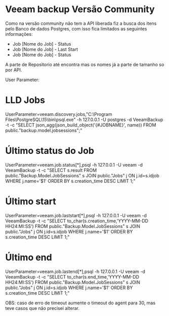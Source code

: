 # Veeam backup Versão Community

Como na versão community não tem a API liberada fiz a busca dos itens pelo Banco de dados Postgres, com isso fica limitados as seguintes informações:

* Job [Nome do Job] - Status
* Job [Nome do Job] - Last Start
* Job [Nome do Job] - Status

A parte de Repositorio até encontra mas os nomes já a parte de tamanho so por API.

User Parameter:

# LLD Jobs
UserParameter=veeam.discovery.jobs,"C:\Program Files\PostgreSQL\15\bin\psql.exe" -h 127.0.0.1 -U postgres -d VeeamBackup -t -c "SELECT json_agg(json_build_object('{#JOBNAME}', name)) FROM public.\"backup.model.jobsessions\";"

# Último status do Job
UserParameter=veeam.job.status[*],psql -h 127.0.0.1 -U veeam -d VeeamBackup -t -c "SELECT s.result FROM public.\"Backup.Model.JobSessions\" s JOIN public.\"Jobs\" j ON j.id=s.idjob WHERE j.name='$1' ORDER BY s.creation_time DESC LIMIT 1;"

# Último start
UserParameter=veeam.job.laststart[*],psql -h 127.0.0.1 -U veeam -d VeeamBackup -t -c "SELECT to_char(s.creation_time,'YYYY-MM-DD HH24:MI:SS') FROM public.\"Backup.Model.JobSessions\" s JOIN public.\"Jobs\" j ON j.id=s.idjob WHERE j.name='$1' ORDER BY s.creation_time DESC LIMIT 1;"

# Último end
UserParameter=veeam.job.lastend[*],psql -h 127.0.0.1 -U veeam -d VeeamBackup -t -c "SELECT to_char(s.end_time,'YYYY-MM-DD HH24:MI:SS') FROM public.\"Backup.Model.JobSessions\" s JOIN public.\"Jobs\" j ON j.id=s.idjob WHERE j.name='$1' ORDER BY s.creation_time DESC LIMIT 1;"


OBS: caso de erro de timeout aumente o timeout do agent para 30, mas teve casos que não precisei alterar.
